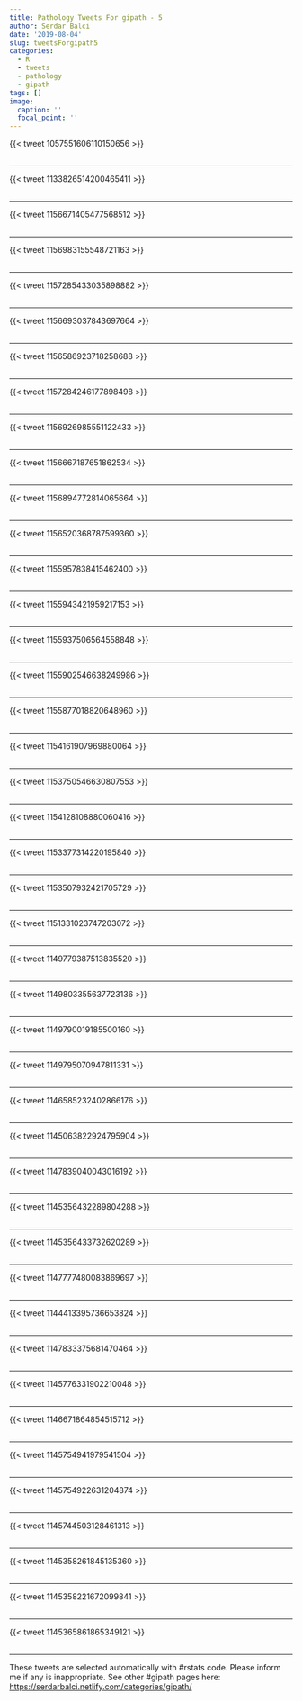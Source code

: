 ```yaml
---
title: Pathology Tweets For gipath - 5
author: Serdar Balci
date: '2019-08-04'
slug: tweetsForgipath5
categories:
  - R
  - tweets
  - pathology
  - gipath
tags: []
image:
  caption: ''
  focal_point: ''
---
```



{{< tweet 1057551606110150656 >}}
<br>
<br>
<hr>
{{< tweet 1133826514200465411 >}}
<br>
<br>
<hr>
{{< tweet 1156671405477568512 >}}
<br>
<br>
<hr>
{{< tweet 1156983155548721163 >}}
<br>
<br>
<hr>
{{< tweet 1157285433035898882 >}}
<br>
<br>
<hr>
{{< tweet 1156693037843697664 >}}
<br>
<br>
<hr>
{{< tweet 1156586923718258688 >}}
<br>
<br>
<hr>
{{< tweet 1157284246177898498 >}}
<br>
<br>
<hr>
{{< tweet 1156926985551122433 >}}
<br>
<br>
<hr>
{{< tweet 1156667187651862534 >}}
<br>
<br>
<hr>
{{< tweet 1156894772814065664 >}}
<br>
<br>
<hr>
{{< tweet 1156520368787599360 >}}
<br>
<br>
<hr>
{{< tweet 1155957838415462400 >}}
<br>
<br>
<hr>
{{< tweet 1155943421959217153 >}}
<br>
<br>
<hr>
{{< tweet 1155937506564558848 >}}
<br>
<br>
<hr>
{{< tweet 1155902546638249986 >}}
<br>
<br>
<hr>
{{< tweet 1155877018820648960 >}}
<br>
<br>
<hr>
{{< tweet 1154161907969880064 >}}
<br>
<br>
<hr>
{{< tweet 1153750546630807553 >}}
<br>
<br>
<hr>
{{< tweet 1154128108880060416 >}}
<br>
<br>
<hr>
{{< tweet 1153377314220195840 >}}
<br>
<br>
<hr>
{{< tweet 1153507932421705729 >}}
<br>
<br>
<hr>
{{< tweet 1151331023747203072 >}}
<br>
<br>
<hr>
{{< tweet 1149779387513835520 >}}
<br>
<br>
<hr>
{{< tweet 1149803355637723136 >}}
<br>
<br>
<hr>
{{< tweet 1149790019185500160 >}}
<br>
<br>
<hr>
{{< tweet 1149795070947811331 >}}
<br>
<br>
<hr>
{{< tweet 1146585232402866176 >}}
<br>
<br>
<hr>
{{< tweet 1145063822924795904 >}}
<br>
<br>
<hr>
{{< tweet 1147839040043016192 >}}
<br>
<br>
<hr>
{{< tweet 1145356432289804288 >}}
<br>
<br>
<hr>
{{< tweet 1145356433732620289 >}}
<br>
<br>
<hr>
{{< tweet 1147777480083869697 >}}
<br>
<br>
<hr>
{{< tweet 1144413395736653824 >}}
<br>
<br>
<hr>
{{< tweet 1147833375681470464 >}}
<br>
<br>
<hr>
{{< tweet 1145776331902210048 >}}
<br>
<br>
<hr>
{{< tweet 1146671864854515712 >}}
<br>
<br>
<hr>
{{< tweet 1145754941979541504 >}}
<br>
<br>
<hr>
{{< tweet 1145754922631204874 >}}
<br>
<br>
<hr>
{{< tweet 1145744503128461313 >}}
<br>
<br>
<hr>
{{< tweet 1145358261845135360 >}}
<br>
<br>
<hr>
{{< tweet 1145358221672099841 >}}
<br>
<br>
<hr>
{{< tweet 1145365861865349121 >}}
<br>
<br>
<hr>


These tweets are selected automatically with #rstats code. Please inform me if any is inappropriate.
See other #gipath pages here: https://serdarbalci.netlify.com/categories/gipath/
